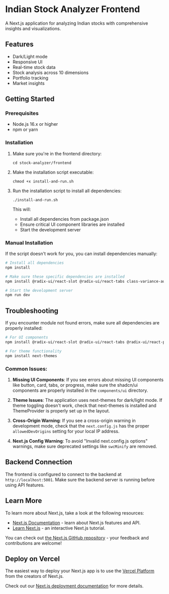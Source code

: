 # Indian Stock Analyzer Frontend

A Next.js application for analyzing Indian stocks with comprehensive insights and visualizations.

## Features

- Dark/Light mode
- Responsive UI
- Real-time stock data
- Stock analysis across 10 dimensions
- Portfolio tracking
- Market insights

## Getting Started

### Prerequisites

- Node.js 16.x or higher
- npm or yarn

### Installation

1. Make sure you're in the frontend directory:
   ```
   cd stock-analyzer/frontend
   ```

2. Make the installation script executable:
   ```
   chmod +x install-and-run.sh
   ```

3. Run the installation script to install all dependencies:
   ```
   ./install-and-run.sh
   ```

   This will:
   - Install all dependencies from package.json
   - Ensure critical UI component libraries are installed
   - Start the development server

### Manual Installation

If the script doesn't work for you, you can install dependencies manually:

```bash
# Install all dependencies
npm install

# Make sure these specific dependencies are installed
npm install @radix-ui/react-slot @radix-ui/react-tabs class-variance-authority clsx tailwind-merge next-themes

# Start the development server
npm run dev
```

## Troubleshooting

If you encounter module not found errors, make sure all dependencies are properly installed:

```bash
# For UI components
npm install @radix-ui/react-slot @radix-ui/react-tabs @radix-ui/react-progress class-variance-authority clsx tailwind-merge

# For theme functionality
npm install next-themes
```

### Common Issues:

1. **Missing UI Components**: If you see errors about missing UI components like button, card, tabs, or progress, make sure the shadcn/ui components are properly installed in the `components/ui` directory.

2. **Theme Issues**: The application uses next-themes for dark/light mode. If theme toggling doesn't work, check that next-themes is installed and ThemeProvider is properly set up in the layout.

3. **Cross-Origin Warning**: If you see a cross-origin warning in development mode, check that the `next.config.js` has the proper `allowedDevOrigins` setting for your local IP address.

4. **Next.js Config Warning**: To avoid "Invalid next.config.js options" warnings, make sure deprecated settings like `swcMinify` are removed.

## Backend Connection

The frontend is configured to connect to the backend at `http://localhost:5001`. Make sure the backend server is running before using API features.

## Learn More

To learn more about Next.js, take a look at the following resources:

- [Next.js Documentation](https://nextjs.org/docs) - learn about Next.js features and API.
- [Learn Next.js](https://nextjs.org/learn) - an interactive Next.js tutorial.

You can check out [the Next.js GitHub repository](https://github.com/vercel/next.js) - your feedback and contributions are welcome!

## Deploy on Vercel

The easiest way to deploy your Next.js app is to use the [Vercel Platform](https://vercel.com/new?utm_medium=default-template&filter=next.js&utm_source=create-next-app&utm_campaign=create-next-app-readme) from the creators of Next.js.

Check out our [Next.js deployment documentation](https://nextjs.org/docs/app/building-your-application/deploying) for more details.
